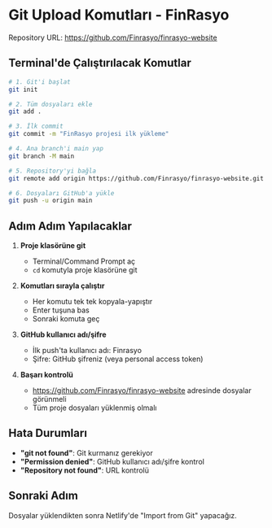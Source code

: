 # Git Upload Komutları - FinRasyo

Repository URL: https://github.com/Finrasyo/finrasyo-website

## Terminal'de Çalıştırılacak Komutlar

```bash
# 1. Git'i başlat
git init

# 2. Tüm dosyaları ekle
git add .

# 3. İlk commit
git commit -m "FinRasyo projesi ilk yükleme"

# 4. Ana branch'i main yap
git branch -M main

# 5. Repository'yi bağla
git remote add origin https://github.com/Finrasyo/finrasyo-website.git

# 6. Dosyaları GitHub'a yükle
git push -u origin main
```

## Adım Adım Yapılacaklar

1. **Proje klasörüne git**
   - Terminal/Command Prompt aç
   - `cd` komutyla proje klasörüne git

2. **Komutları sırayla çalıştır**
   - Her komutu tek tek kopyala-yapıştır
   - Enter tuşuna bas
   - Sonraki komuta geç

3. **GitHub kullanıcı adı/şifre**
   - İlk push'ta kullanıcı adı: Finrasyo
   - Şifre: GitHub şifreniz (veya personal access token)

4. **Başarı kontrolü**
   - https://github.com/Finrasyo/finrasyo-website adresinde dosyalar görünmeli
   - Tüm proje dosyaları yüklenmiş olmalı

## Hata Durumları

- **"git not found"**: Git kurmanız gerekiyor
- **"Permission denied"**: GitHub kullanıcı adı/şifre kontrol
- **"Repository not found"**: URL kontrolü

## Sonraki Adım

Dosyalar yüklendikten sonra Netlify'de "Import from Git" yapacağız.